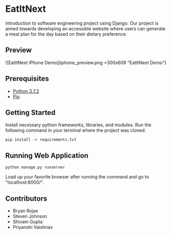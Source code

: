 # EatItNext
Introduction to software engineering project using Django. Our project is aimed towards developing an accessible website where users can generate a meal plan for the day based on their dietary preference.

## Preview

![EatItNext iPhone Demo](iphone_preview.png =300x609 "EatItNext Demo")

## Prerequisites

* [Python 3.7.2](https://www.python.org/downloads/)
* [Pip](https://pip.pypa.io/en/stable/installing/)

## Getting Started

Install necessary python frameworks, libraries, and modules. Run the following command in your terminal where the project was cloned.
```
pip install -r requirements.txt
```

## Running Web Application

```
python manage.py runserver
```

Load up your favorite browser after running the command and go to "localhost:8000/".


## Contributors

* Bryan Rojas
* Steven Johnson
* Shivam Gupta
* Priyanshi Vaishnav
